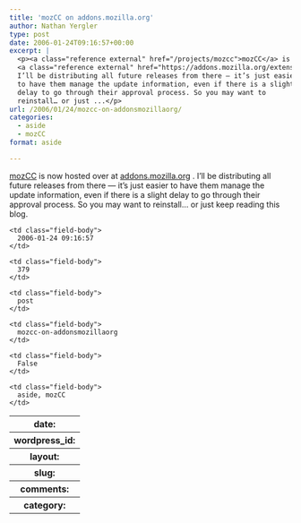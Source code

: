 ```yaml
---
title: 'mozCC on addons.mozilla.org'
author: Nathan Yergler
type: post
date: 2006-01-24T09:16:57+00:00
excerpt: |
  <p><a class="reference external" href="/projects/mozcc">mozCC</a> is now hosted over at
  <a class="reference external" href="https://addons.mozilla.org/extensions/moreinfo.php?id=363&amp;application=firefox">addons.mozilla.org</a>.
  I’ll be distributing all future releases from there — it’s just easier
  to have them manage the update information, even if there is a slight
  delay to go through their approval process. So you may want to
  reinstall… or just ...</p>
url: /2006/01/24/mozcc-on-addonsmozillaorg/
categories:
  - aside
  - mozCC
format: aside

---
```

[mozCC][1]  is now hosted over at [addons.mozilla.org][2] . I’ll be distributing all future releases from there — it’s just easier to have them manage the update information, even if there is a slight delay to go through their approval process. So you may want to reinstall… or just keep reading this blog.

<table class="docutils field-list" frame="void" rules="none">
  <col class="field-name" /> <col class="field-body" /> <tr class="field">
    <th class="field-name">
      date:
    </th>

    <td class="field-body">
      2006-01-24 09:16:57
    </td>
  </tr>

  <tr class="field">
    <th class="field-name">
      wordpress_id:
    </th>

    <td class="field-body">
      379
    </td>
  </tr>

  <tr class="field">
    <th class="field-name">
      layout:
    </th>

    <td class="field-body">
      post
    </td>
  </tr>

  <tr class="field">
    <th class="field-name">
      slug:
    </th>

    <td class="field-body">
      mozcc-on-addonsmozillaorg
    </td>
  </tr>

  <tr class="field">
    <th class="field-name">
      comments:
    </th>

    <td class="field-body">
      False
    </td>
  </tr>

  <tr class="field">
    <th class="field-name">
      category:
    </th>

    <td class="field-body">
      aside, mozCC
    </td>
  </tr>
</table>

 [1]: /projects/mozcc
 [2]: https://addons.mozilla.org/extensions/moreinfo.php?id=363&application=firefox